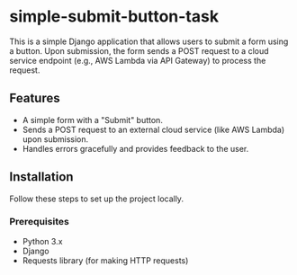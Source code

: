 # simple-submit-button-task

This is a simple Django application that allows users to submit a form using a button. Upon submission, the form sends a POST request to a cloud service endpoint (e.g., AWS Lambda via API Gateway) to process the request.

## Features

- A simple form with a "Submit" button.
- Sends a POST request to an external cloud service (like AWS Lambda) upon submission.
- Handles errors gracefully and provides feedback to the user.
  
## Installation

Follow these steps to set up the project locally.

### Prerequisites

- Python 3.x
- Django
- Requests library (for making HTTP requests)


